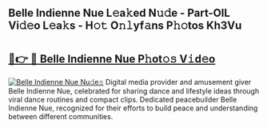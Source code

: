 ## Belle Indienne Nue L𝚎a𝚔ed N𝚞𝚍e - Part-OlL Vi𝚍𝚎o L𝚎a𝚔s - H𝚘𝚝 O𝚗𝚕yf𝚊ns P𝚑𝚘tos Kh3Vu

# <h2><a href="http://kfccgu.oniu.top/?m=Belle+Indienne+Nue">🔗👉 🔴 Belle Indienne Nue P𝚑ot𝚘𝚜 V𝚒d𝚎o</a></h2>

[![Belle Indienne Nue Nu𝚍e𝚜](https://i.imgur.com/0qMVB7G.gif)](http://kfccgu.oniu.top/?m=Belle+Indienne+Nue)
Digital media provider and amusement giver Belle Indienne Nue, celebrated for sharing dance and lifestyle ideas through viral dance routines and compact clips. Dedicated peacebuilder Belle Indienne Nue, recognized for their efforts to build peace and understanding between different communities.  
